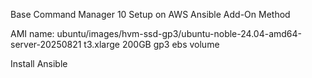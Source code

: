 Base Command Manager 10 Setup on AWS
Ansible Add-On Method

AMI name: ubuntu/images/hvm-ssd-gp3/ubuntu-noble-24.04-amd64-server-20250821
t3.xlarge
200GB gp3 ebs volume

Install Ansible